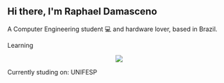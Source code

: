 ## Hi there, I'm Raphael Damasceno 
A Computer Engineering student :computer: and hardware lover, based in Brazil.

Learning

<p align="center">
  <img wigth="50" src="files/images/5a36954d40bea2.0735336615135266052652.png">
 </p>
Currently studing on:
UNIFESP
